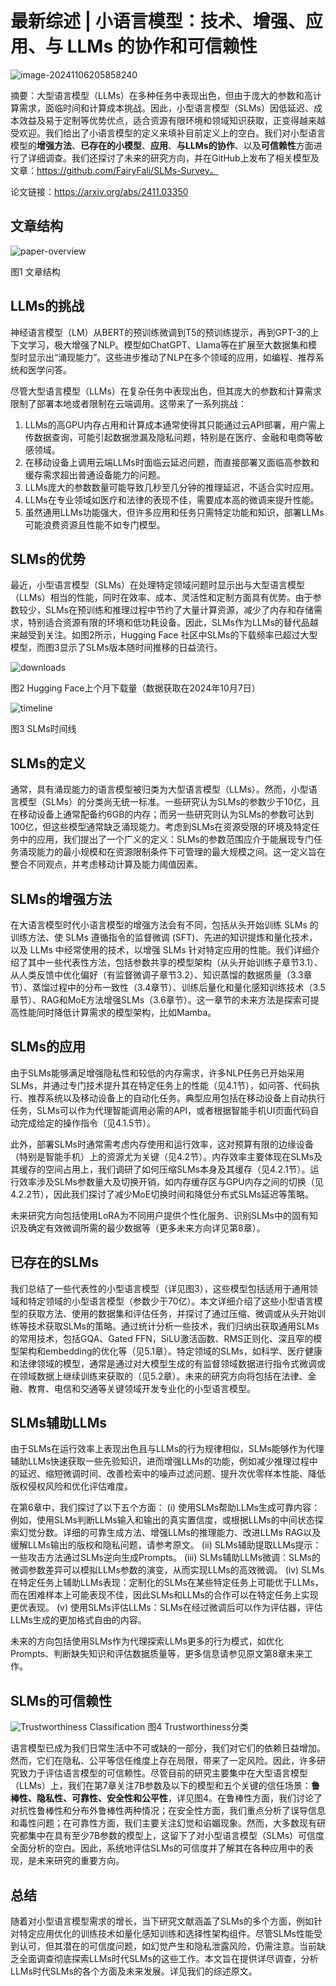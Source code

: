 # 最新综述 | 小语言模型：技术、增强、应用、与 LLMs 的协作和可信赖性

![image-20241106205858240](./authorship.png)



摘要：大型语言模型（LLMs）在多种任务中表现出色，但由于庞大的参数和高计算需求，面临时间和计算成本挑战。因此，小型语言模型（SLMs）因低延迟、成本效益及易于定制等优势优点，适合资源有限环境和领域知识获取，正变得越来越受欢迎。我们给出了小语言模型的定义来填补目前定义上的空白。我们对小型语言模型的**增强方法**、**已存在的小模型**、**应用**、**与LLMs的协作**、以及**可信赖性**方面进行了详细调查。我们还探讨了未来的研究方向，并在GitHub上发布了相关模型及文章：https://github.com/FairyFali/SLMs-Survey。



论文链接：https://arxiv.org/abs/2411.03350

## 文章结构

![paper-overview](https://scsai.github.io/posts/slm/overview_structure.png)

图1 文章结构



## LLMs的挑战

神经语言模型（LM）从BERT的预训练微调到T5的预训练提示，再到GPT-3的上下文学习，极大增强了NLP。模型如ChatGPT、Llama等在扩展至大数据集和模型时显示出“涌现能力”。这些进步推动了NLP在多个领域的应用，如编程、推荐系统和医学问答。

尽管大型语言模型（LLMs）在复杂任务中表现出色，但其庞大的参数和计算需求限制了部署本地或者限制在云端调用。这带来了一系列挑战：

1. LLMs的高GPU内存占用和计算成本通常使得其只能通过云API部署，用户需上传数据查询，可能引起数据泄漏及隐私问题，特别是在医疗、金融和电商等敏感领域。
2. 在移动设备上调用云端LLMs时面临云延迟问题，而直接部署又面临高参数和缓存需求超出普通设备能力的问题。
3. LLMs庞大的参数数量可能导致几秒至几分钟的推理延迟，不适合实时应用。
4. LLMs在专业领域如医疗和法律的表现不佳，需要成本高的微调来提升性能。
5. 虽然通用LLMs功能强大，但许多应用和任务只需特定功能和知识，部署LLMs可能浪费资源且性能不如专门模型。

## SLMs的优势

最近，小型语言模型（SLMs）在处理特定领域问题时显示出与大型语言模型（LLMs）相当的性能，同时在效率、成本、灵活性和定制方面具有优势。由于参数较少，SLMs在预训练和推理过程中节约了大量计算资源，减少了内存和存储需求，特别适合资源有限的环境和低功耗设备。因此，SLMs作为LLMs的替代品越来越受到关注。如图2所示，Hugging Face 社区中SLMs的下载频率已超过大型模型，而图3显示了SLMs版本随时间推移的日益流行。



![downloads](https://scsai.github.io/posts/slm/downloads.png)

图2 Hugging Face上个月下载量（数据获取在2024年10月7日）

![timeline](https://scsai.github.io/posts/slm/figure1.png)

图3 SLMs时间线

## SLMs的定义

通常，具有涌现能力的语言模型被归类为大型语言模型（LLMs）。然而，小型语言模型（SLMs）的分类尚无统一标准。一些研究认为SLMs的参数少于10亿，且在移动设备上通常配备约6GB的内存；而另一些研究则认为SLMs的参数可达到100亿，但这些模型通常缺乏涌现能力。考虑到SLMs在资源受限的环境及特定任务中的应用，我们提出了一个广义的定义：SLMs的参数范围应介于能展现专门任务涌现能力的最小规模和在资源限制条件下可管理的最大规模之间。这一定义旨在整合不同观点，并考虑移动计算及能力阈值因素。

## SLMs的增强方法
在大语言模型时代小语言模型的增强方法会有不同，包括从头开始训练 SLMs 的训练方法、使 SLMs 遵循指令的监督微调 (SFT)、先进的知识提炼和量化技术，以及 LLMs 中经常使用的技术，以增强 SLMs 针对特定应用的性能。我们详细介绍了其中一些代表性方法，包括参数共享的模型架构（从头开始训练子章节3.1）、从人类反馈中优化偏好（有监督微调子章节3.2）、知识蒸馏的数据质量（3.3章节）、蒸馏过程中的分布一致性（3.4章节）、训练后量化和量化感知训练技术（3.5章节）、RAG和MoE方法增强SLMs（3.6章节）。这一章节的未来方法是探索可提高性能同时降低计算需求的模型架构，比如Mamba。

## SLMs的应用
由于SLMs能够满足增强隐私性和较低的内存需求，许多NLP任务已开始采用SLMs，并通过专门技术提升其在特定任务上的性能（见4.1节），如问答、代码执行、推荐系统以及移动设备上的自动化任务。典型应用包括在移动设备上自动执行任务，SLMs可以作为代理智能调用必需的API，或者根据智能手机UI页面代码自动完成给定的操作指令（见4.1.5节）。

此外，部署SLMs时通常需考虑内存使用和运行效率，这对预算有限的边缘设备（特别是智能手机）上的资源尤为关键（见4.2节）。内存效率主要体现在SLMs及其缓存的空间占用上，我们调研了如何压缩SLMs本身及其缓存（见4.2.1节）。运行效率涉及SLMs参数量大及切换开销，如内存缓存区与GPU内存之间的切换（见4.2.2节），因此我们探讨了减少MoE切换时间和降低分布式SLMs延迟等策略。

未来研究方向包括使用LoRA为不同用户提供个性化服务、识别SLMs中的固有知识及确定有效微调所需的最少数据等（更多未来方向详见第8章）。

## 已存在的SLMs
我们总结了一些代表性的小型语言模型（详见图3），这些模型包括适用于通用领域和特定领域的小型语言模型（参数少于70亿）。本文详细介绍了这些小型语言模型的获取方法、使用的数据集和评估任务，并探讨了通过压缩、微调或从头开始训练等技术获取SLMs的策略。通过统计分析一些技术，我们归纳出获取通用SLMs的常用技术，包括GQA、Gated FFN，SiLU激活函数、RMS正则化、深且窄的模型架构和embedding的优化等（见5.1章）。特定领域的SLMs，如科学、医疗健康和法律领域的模型，通常是通过对大模型生成的有监督领域数据进行指令式微调或在领域数据上继续训练来获取的（见5.2章）。未来的研究方向将包括在法律、金融、教育、电信和交通等关键领域开发专业化的小型语言模型。

## SLMs辅助LLMs
由于SLMs在运行效率上表现出色且与LLMs的行为规律相似，SLMs能够作为代理辅助LLMs快速获取一些先验知识，进而增强LLMs的功能，例如减少推理过程中的延迟、缩短微调时间、改善检索中的噪声过滤问题、提升次优零样本性能、降低版权侵权风险和优化评估难度。

在第6章中，我们探讨了以下五个方面：
(i) 使用SLMs帮助LLMs生成可靠内容：例如，使用SLMs判断LLMs输入和输出的真实置信度，或根据LLMs的中间状态探索幻觉分数。详细的可靠生成方法、增强LLMs的推理能力、改进LLMs RAG以及缓解LLMs输出的版权和隐私问题，请参考原文。
(ii) SLMs辅助提取LLMs提示：一些攻击方法通过SLMs逆向生成Prompts。
(iii) SLMs辅助LLMs微调：SLMs的微调参数差异可以模拟LLMs参数的演变，从而实现LLMs的高效微调。
(iv) SLMs在特定任务上辅助LLMs表现：定制化的SLMs在某些特定任务上可能优于LLMs，而在困难样本上可能表现不佳，因此SLMs和LLMs的合作可以在特定任务上实现更优表现。
(v) 使用SLMs评估LLMs：SLMs在经过微调后可以作为评估器，评估LLMs生成的更加格式自由的内容。

未来的方向包括使用SLMs作为代理探索LLMs更多的行为模式，如优化Prompts、判断缺失知识和评估数据质量等，更多信息请参见原文第8章未来工作。

## SLMs的可信赖性

![Trustworthiness Classification](https://scsai.github.io/posts/slm/trustworthy_SLM.png)
图4 Trustworthiness分类

语言模型已成为我们日常生活中不可或缺的一部分，我们对它们的依赖日益增加。然而，它们在隐私、公平等信任维度上存在局限，带来了一定风险。因此，许多研究致力于评估语言模型的可信赖性。尽管目前的研究主要集中在大型语言模型（LLMs）上，我们在第7章关注7B参数及以下的模型和五个关键的信任场景：**鲁棒性、隐私性、可靠性、安全性和公平性**，详见图4。在鲁棒性方面，我们讨论了对抗性鲁棒性和分布外鲁棒性两种情况；在安全性方面，我们重点分析了误导信息和毒性问题；在可靠性方面，我们主要关注幻觉和谄媚现象。然而，大多数现有研究都集中在具有至少7B参数的模型上，这留下了对小型语言模型（SLMs）可信度全面分析的空白。因此，系统地评估SLMs的可信度并了解其在各种应用中的表现，是未来研究的重要方向。




## 总结

随着对小型语言模型需求的增长，当下研究文献涵盖了SLMs的多个方面，例如针对特定应用优化的训练技术如量化感知训练和选择性架构组件。尽管SLMs性能受到认可，但其潜在的可信度问题，如幻觉产生和隐私泄露风险，仍需注意。当前缺乏全面调查彻底探索LLMs时代SLMs的这些工作。本文旨在提供详尽调查，分析LLMs时代SLMs的各个方面及未来发展。详见我们的综述原文。



















